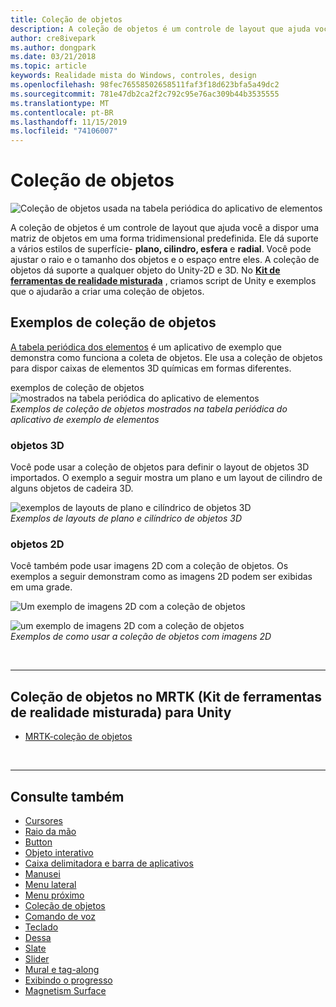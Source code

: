 ```yaml
---
title: Coleção de objetos
description: A coleção de objetos é um controle de layout que ajuda você a dispor uma matriz de objetos em uma forma tridimensional predefinida.
author: cre8ivepark
ms.author: dongpark
ms.date: 03/21/2018
ms.topic: article
keywords: Realidade mista do Windows, controles, design
ms.openlocfilehash: 98fec76558502658511faf3f18d623bfa5a49dc2
ms.sourcegitcommit: 781e47db2ca2f2c792c95e76ac309b44b3535555
ms.translationtype: MT
ms.contentlocale: pt-BR
ms.lasthandoff: 11/15/2019
ms.locfileid: "74106007"
---
```

# <a name="object-collection"></a>Coleção de objetos

![Coleção de objetos usada na tabela periódica do aplicativo de elementos](images/UX/UX_Hero_ObjectCollection.jpg)<br>


A coleção de objetos é um controle de layout que ajuda você a dispor uma matriz de objetos em uma forma tridimensional predefinida. Ele dá suporte a vários estilos de superfície- **plano, cilindro, esfera** e **radial**. Você pode ajustar o raio e o tamanho dos objetos e o espaço entre eles. A coleção de objetos dá suporte a qualquer objeto do Unity-2D e 3D. No **[Kit de ferramentas de realidade misturada](https://microsoft.github.io/MixedRealityToolkit-Unity/Documentation/README_ObjectCollection.html)** , criamos script de Unity e exemplos que o ajudarão a criar uma coleção de objetos.


## <a name="object-collection-examples"></a>Exemplos de coleção de objetos

[A tabela periódica dos elementos](periodic-table-of-the-elements.md) é um aplicativo de exemplo que demonstra como funciona a coleta de objetos. Ele usa a coleção de objetos para dispor caixas de elementos 3D químicas em formas diferentes.

exemplos de coleção de objetos ![mostrados na tabela periódica do aplicativo de elementos](images/periodictable-collections-1000px.jpg)<br>
*Exemplos de coleção de objetos mostrados na tabela periódica do aplicativo de exemplo de elementos*

### <a name="3d-objects"></a>objetos 3D

Você pode usar a coleção de objetos para definir o layout de objetos 3D importados. O exemplo a seguir mostra um plano e um layout de cilindro de alguns objetos de cadeira 3D.

![exemplos de layouts de plano e cilíndrico de objetos 3D](images/objectcollection-3dobjects-1000px.jpg)<br>
*Exemplos de layouts de plano e cilíndrico de objetos 3D*

### <a name="2d-objects"></a>objetos 2D

Você também pode usar imagens 2D com a coleção de objetos. Os exemplos a seguir demonstram como as imagens 2D podem ser exibidas em uma grade.

![Um exemplo de imagens 2D com a coleção de objetos](images/940px-layout-3dobjects-3.jpg)

![um exemplo de imagens 2D com a coleção de objetos](images/940px-layout-2dimages.jpg)<br>
*Exemplos de como usar a coleção de objetos com imagens 2D*

<br>

---

## <a name="object-collection-in-mrtkmixed-reality-toolkit-for-unity"></a>Coleção de objetos no MRTK (Kit de ferramentas de realidade misturada) para Unity

* [MRTK-coleção de objetos](https://microsoft.github.io/MixedRealityToolkit-Unity/Documentation/README_ObjectCollection.html)


<br>

---


## <a name="see-also"></a>Consulte também

* [Cursores](cursors.md)
* [Raio da mão](point-and-commit.md)
* [Button](button.md)
* [Objeto interativo](interactable-object.md)
* [Caixa delimitadora e barra de aplicativos](app-bar-and-bounding-box.md)
* [Manusei](direct-manipulation.md)
* [Menu lateral](hand-menu.md)
* [Menu próximo](near-menu.md)
* [Coleção de objetos](object-collection.md)
* [Comando de voz](voice-input.md)
* [Teclado](keyboard.md)
* [Dessa](tooltip.md)
* [Slate](slate.md)
* [Slider](slider.md)
* [Mural e tag-along](billboarding-and-tag-along.md)
* [Exibindo o progresso](progress.md)
* [Magnetism Surface](surface-magnetism.md)

